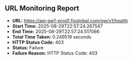 ## URL Monitoring Report

- **URL:** https://api-gw1-prod1.fisglobal.com/gw/v1/health
- **Start Time:** 2025-08-29T22:57:24.267547
- **End Time:** 2025-08-29T22:57:24.517066
- **Total Time Taken:** 0.249519 seconds
- **HTTP Status Code:** 403
- **Status:** Failure
- **Failure Reason:** HTTP Status Code: 403
